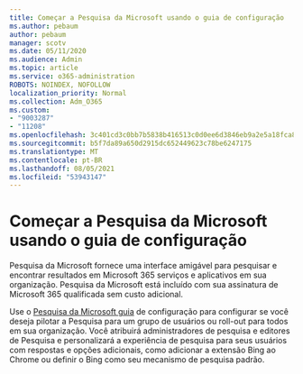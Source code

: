 ```yaml
---
title: Começar a Pesquisa da Microsoft usando o guia de configuração
ms.author: pebaum
author: pebaum
manager: scotv
ms.date: 05/11/2020
ms.audience: Admin
ms.topic: article
ms.service: o365-administration
ROBOTS: NOINDEX, NOFOLLOW
localization_priority: Normal
ms.collection: Adm_O365
ms.custom:
- "9003287"
- "11208"
ms.openlocfilehash: 3c401cd3c0bb7b5838b416513c0d0ee6d3846eb9a2e5a18fca8f8b782fda6098
ms.sourcegitcommit: b5f7da89a650d2915dc652449623c78be6247175
ms.translationtype: MT
ms.contentlocale: pt-BR
ms.lasthandoff: 08/05/2021
ms.locfileid: "53943147"
---
```

# <a name="get-started-with-microsoft-search-using-the-set-up-guide"></a>Começar a Pesquisa da Microsoft usando o guia de configuração

Pesquisa da Microsoft fornece uma interface amigável para pesquisar e encontrar resultados em Microsoft 365 serviços e aplicativos em sua organização. Pesquisa da Microsoft está incluído com sua assinatura de Microsoft 365 qualificada sem custo adicional. 

Use o [Pesquisa da Microsoft guia](https://go.microsoft.com/fwlink/?linkid=2156919) de configuração para configurar se você deseja pilotar a Pesquisa para um grupo de usuários ou roll-out para todos em sua organização. Você atribuirá administradores de pesquisa e editores de Pesquisa e personalizará a experiência de pesquisa para seus usuários com respostas e opções adicionais, como adicionar a extensão Bing ao Chrome ou definir o Bing como seu mecanismo de pesquisa padrão.